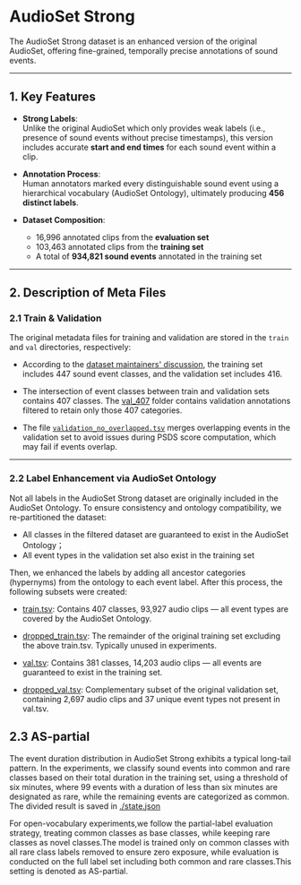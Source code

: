 # AudioSet Strong

The AudioSet Strong dataset is an enhanced version of the original AudioSet, offering fine-grained, temporally precise annotations of sound events.

---

## 1. Key Features

- **Strong Labels**:  
  Unlike the original AudioSet which only provides weak labels (i.e., presence of sound events without precise timestamps), this version includes accurate **start and end times** for each sound event within a clip.

- **Annotation Process**:  
  Human annotators marked every distinguishable sound event using a hierarchical vocabulary (AudioSet Ontology), ultimately producing **456 distinct labels**.

- **Dataset Composition**:  
  - 16,996 annotated clips from the **evaluation set**  
  - 103,463 annotated clips from the **training set**  
  - A total of **934,821 sound events** annotated in the training set

---

## 2. Description of Meta Files

### 2.1 Train & Validation

The original metadata files for training and validation are stored in the `train` and `val` directories, respectively:

- According to the [dataset maintainers' discussion](https://github.com/audioset/ontology/issues/9), the training set includes 447 sound event classes, and the validation set includes 416.

- The intersection of event classes between train and validation sets contains 407 classes. The [val_407](./val_407/) folder contains validation annotations filtered to retain only those 407 categories.

- The file [`validation_no_overlapped.tsv`](./val/validation_no_overlapped.tsv) merges overlapping events in the validation set to avoid issues during PSDS score computation, which may fail if events overlap.

---

### 2.2 Label Enhancement via AudioSet Ontology

Not all labels in the AudioSet Strong dataset are originally included in the AudioSet Ontology. To ensure consistency and ontology compatibility, we re-partitioned the dataset:

- All classes in the filtered dataset are guaranteed to exist in the AudioSet Ontology；
- All event types in the validation set also exist in the training set

Then, we enhanced the labels by adding all ancestor categories (hypernyms) from the ontology to each event label. After this process, the following subsets were created:

- [train.tsv](./hierarchical/train.tsv):  Contains 407 classes, 93,927 audio clips — all event types are covered by the AudioSet Ontology.

- [dropped_train.tsv](./hierarchical/dropped_train.tsv):  The remainder of the original training set excluding the above train.tsv. Typically unused in experiments.

- [val.tsv](./hierarchical/val.tsv): Contains 381 classes, 14,203 audio clips — all events are guaranteed to exist in the training set.

- [dropped_val.tsv](./hierarchical/dropped_val.tsv): Complementary subset of the original validation set, containing 2,697 audio clips and 37 unique event types not present in val.tsv.  

## 2.3 AS-partial
The event duration distribution in AudioSet Strong exhibits a typical long-tail pattern. In the experiments, we classify sound events into common and rare classes based on their total duration in the training set, using a threshold of six minutes, where 99 events with a duration of less than six minutes are designated as rare, while the remaining events are categorized as common. The divided result is saved in [./state.json](./state.json) 

For open-vocabulary experiments,we follow the partial-label evaluation strategy, treating common classes as base classes, while keeping rare classes  as novel classes.The model is trained only on common classes with all rare class labels removed to ensure zero exposure, while evaluation is conducted on the full label set including both common and rare classes.This setting is denoted as AS-partial.